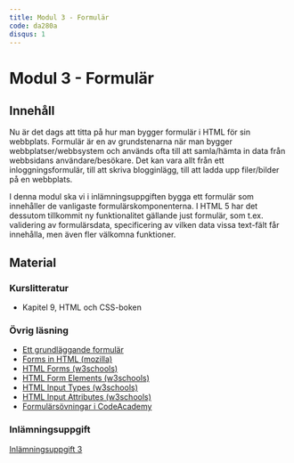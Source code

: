 ```yaml
---
title: Modul 3 - Formulär
code: da280a
disqus: 1
---
```


# Modul 3 - Formulär

## Innehåll

Nu är det dags att titta på hur man bygger formulär i HTML för sin webbplats. Formulär är en av grundstenarna när man bygger webbplatser/webbsystem och används ofta till att samla/hämta in data från webbsidans användare/besökare. Det kan vara allt från ett inloggningsformulär, till att skriva blogginlägg, till att ladda upp filer/bilder på en webbplats.

I denna modul ska vi i inlämningsuppgiften bygga ett formulär som innehåller de vanligaste formulärskomponenterna. I HTML 5 har det dessutom tillkommit ny funktionalitet gällande just formulär, som t.ex. validering av formulärsdata, specificering av vilken data vissa text-fält får innehålla, men även fler välkomna funktioner.

## Material

### Kurslitteratur

* Kapitel 9, HTML och CSS-boken

### Övrig läsning

* [Ett grundläggande formulär](/courses/da280a/material/m3_form.html)
* [Forms in HTML (mozilla)](https://developer.mozilla.org/en-US/docs/Web/Guide/HTML/Forms_in_HTML)
* [HTML Forms (w3schools)](http://www.w3schools.com/html/html_forms.asp)
* [HTML Form Elements (w3schools)](http://www.w3schools.com/html/html_form_elements.asp)
* [HTML Input Types (w3schools)](http://www.w3schools.com/html/html_form_input_types.asp)
* [HTML Input Attributes (w3schools)](http://www.w3schools.com/html/html_form_attributes.asp)
* [Formulärsövningar i CodeAcademy](https://www.codecademy.com/courses/web-beginner-en-Vfmnp/0/2)

### Inlämningsuppgift

[Inlämningsuppgift 3](/courses/da280a/assignments/uppg3.html)

